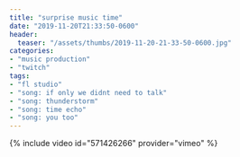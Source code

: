 ```yaml
---
title: "surprise music time"
date: "2019-11-20T21:33:50-0600"
header:
  teaser: "/assets/thumbs/2019-11-20-21-33-50-0600.jpg"
categories:
- "music production"
- "twitch"
tags:
- "fl studio"
- "song: if only we didnt need to talk"
- "song: thunderstorm"
- "song: time echo"
- "song: you too"
---
```

{% include video id="571426266" provider="vimeo" %}
